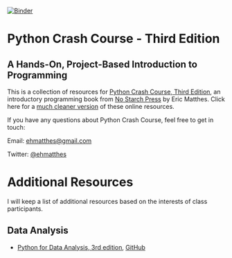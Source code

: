 [![Binder](https://mybinder.org/badge_logo.svg)](https://mybinder.org/v2/gh/KAUST-Academy/python-crash-course/the-kaust-school-2022)

Python Crash Course - Third Edition
===

A Hands-On, Project-Based Introduction to Programming
---

This is a collection of resources for [Python Crash Course, Third Edition](https://nostarch.com/python-crash-course-3rd-edition), an introductory programming book from [No Starch Press](https://nostarch.com) by Eric Matthes. Click here for a [much cleaner version](https://ehmatthes.github.io/pcc_3e/) of these online resources.

If you have any questions about Python Crash Course, feel free to get in touch:

Email: ehmatthes@gmail.com

Twitter: [@ehmatthes](http://twitter.com/ehmatthes/)

# Additional Resources

I will keep a list of additional resources based on the interests of class participants.

## Data Analysis

* [Python for Data Analysis, 3rd edition](https://wesmckinney.com/book/), [GitHub](https://github.com/wesm/pydata-book)
